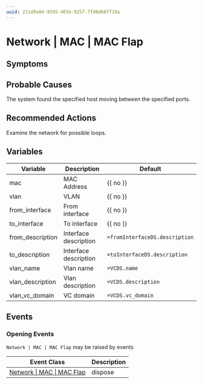 ```yaml
---
uuid: 211d9e04-9595-465b-9257-7fd0d68ff10a
---
```

# Network | MAC | MAC Flap

## Symptoms

## Probable Causes

The system found the specified host moving between the specified ports.

## Recommended Actions

Examine the network for possible loops.

## Variables

| Variable         | Description           | Default                        |
| ---------------- | --------------------- | ------------------------------ |
| mac              | MAC Address           | {{ no }}                       |
| vlan             | VLAN                  | {{ no }}                       |
| from_interface   | From interface        | {{ no }}                       |
| to_interface     | To interface          | {{ no }}                       |
| from_description | Interface description | `=fromInterfaceDS.description` |
| to_description   | Interface description | `=toInterfaceDS.description`   |
| vlan_name        | Vlan name             | `=VCDS.name`                   |
| vlan_description | Vlan description      | `=VCDS.description`            |
| vlan_vc_domain   | VC domain             | `=VCDS.vc_domain`              |

## Events

### Opening Events
`Network | MAC | MAC Flap` may be raised by events

| Event Class                                                                      | Description |
| -------------------------------------------------------------------------------- | ----------- |
| [Network \| MAC \| MAC Flap](../event-classes-reference/network/mac/mac-flap.md) | dispose     |
